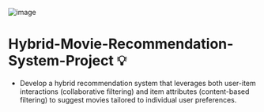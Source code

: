 ![image](https://github.com/user-attachments/assets/bd56f094-969e-4088-89fa-0e41fc9f8619)


# Hybrid-Movie-Recommendation-System-Project 💡

* Develop a hybrid recommendation system that leverages both user-item interactions  (collaborative filtering) and item attributes (content-based filtering) to suggest movies tailored to  individual user preferences.
